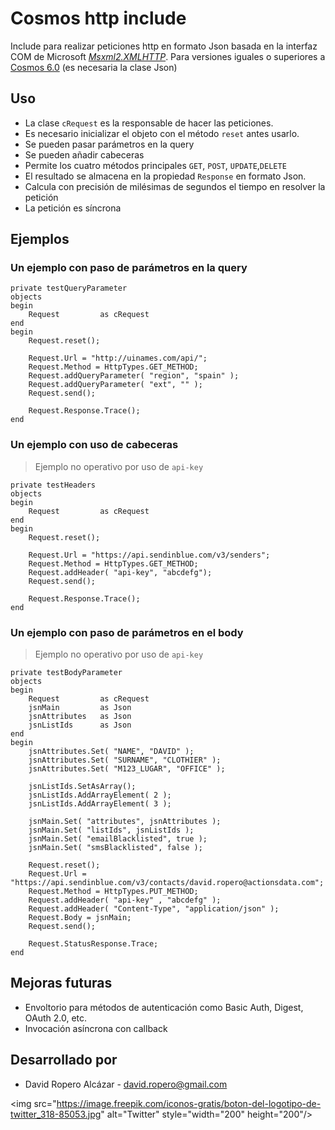 # Cosmos http include
Include para realizar peticiones http en formato Json basada en la interfaz COM de Microsoft [*Msxml2.XMLHTTP*](https://es.wikipedia.org/wiki/XMLHttpRequest).
Para versiones iguales o superiores a [Cosmos 6.0](http://www.base100.com/es/productos/cosmos01.html) (es necesaria la clase Json)

## Uso

* La clase ``cRequest`` es la responsable de hacer las peticiones.
* Es necesario inicializar el objeto con el método ``reset`` antes usarlo.
* Se pueden pasar parámetros en la query
* Se pueden añadir cabeceras
* Permite los cuatro métodos principales ``GET``, ``POST``, ``UPDATE``,``DELETE``
* El resultado se almacena en la propiedad ``Response`` en formato Json.
* Calcula con precisión de milésimas de segundos el tiempo en resolver la petición
* La petición es síncrona

## Ejemplos

### Un ejemplo con paso de parámetros en la query

```
private testQueryParameter
objects
begin
    Request         as cRequest
end
begin
    Request.reset();
    
    Request.Url = "http://uinames.com/api/";
    Request.Method = HttpTypes.GET_METHOD;
    Request.addQueryParameter( "region", "spain" );
    Request.addQueryParameter( "ext", "" );
    Request.send();

    Request.Response.Trace();
end
```

### Un ejemplo con uso de cabeceras
> Ejemplo no operativo por uso de `api-key`
```
private testHeaders
objects
begin
    Request         as cRequest    
end
begin
    Request.reset();

    Request.Url = "https://api.sendinblue.com/v3/senders";
    Request.Method = HttpTypes.GET_METHOD;
    Request.addHeader( "api-key", "abcdefg");
    Request.send();

    Request.Response.Trace();
end
```

### Un ejemplo con paso de parámetros en el body
> Ejemplo no operativo por uso de `api-key`
```
private testBodyParameter
objects
begin
    Request         as cRequest
    jsnMain         as Json
    jsnAttributes   as Json
    jsnListIds      as Json
end
begin
    jsnAttributes.Set( "NAME", "DAVID" );
    jsnAttributes.Set( "SURNAME", "CLOTHIER" );
    jsnAttributes.Set( "M123_LUGAR", "OFFICE" );
    
    jsnListIds.SetAsArray();
    jsnListIds.AddArrayElement( 2 );
    jsnListIds.AddArrayElement( 3 );
    
    jsnMain.Set( "attributes", jsnAttributes );
    jsnMain.Set( "listIds", jsnListIds );
    jsnMain.Set( "emailBlacklisted", true );
    jsnMain.Set( "smsBlacklisted", false );
    
    Request.reset();
    Request.Url = "https://api.sendinblue.com/v3/contacts/david.ropero@actionsdata.com";
    Request.Method = HttpTypes.PUT_METHOD;
    Request.addHeader( "api-key" , "abcdefg" );
    Request.addHeader( "Content-Type", "application/json" );
    Request.Body = jsnMain;
    Request.send();
    
    Request.StatusResponse.Trace;
end
```

## Mejoras futuras

* Envoltorio para métodos de autenticación como Basic Auth, Digest, OAuth 2.0, etc.
* Invocación asíncrona con callback

## Desarrollado por

* David Ropero Alcázar - david.ropero@gmail.com

<img src="https://image.freepik.com/iconos-gratis/boton-del-logotipo-de-twitter_318-85053.jpg" alt="Twitter" style="width="200" height="200"/>
